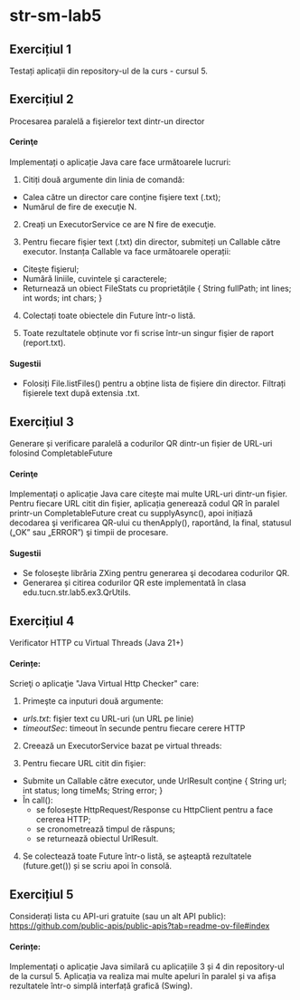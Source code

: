 # str-sm-lab5

## Exercițiul 1
Testați aplicații din repository-ul de la curs - cursul 5.


## Exercițiul 2
Procesarea paralelă a fişierelor text dintr-un director

#### Cerinţe
Implementați o aplicație Java care face următoarele lucruri:
1. Citiți două argumente din linia de comandă:
- Calea către un director care conţine fişiere text (.txt);
- Numărul de fire de execuţie N.


2. Creați un ExecutorService ce are N fire de execuţie.


3. Pentru fiecare fişier text (.txt) din director, submiteți un Callable<FileStats> către executor.
Instanța Callable<FileStats> va face următoarele operații:
- Citeşte fişierul;
- Numără liniile, cuvintele şi caracterele;
- Returnează un obiect FileStats cu proprietăţile { String fullPath; int lines; int words; int chars; }


4. Colectați toate obiectele din Future<FileStats> într-o listă.


5. Toate rezultatele obținute vor fi scrise într-un singur fişier de raport (report.txt).

#### Sugestii
- Folosiți File.listFiles() pentru a obține lista de fișiere din director. Filtrați fișierele text după extensia .txt.


## Exercițiul 3
Generare și verificare paralelă a codurilor QR dintr-un fișier de URL-uri folosind CompletableFuture

#### Cerinţe
Implementați o aplicație Java care citește mai multe URL-uri dintr-un fișier.
Pentru fiecare URL citit din fişier, aplicația generează codul QR în paralel printr-un CompletableFuture creat cu supplyAsync(), 
apoi inițiază decodarea şi verificarea QR-ului cu thenApply(), raportând, la final, statusul („OK” sau „ERROR”) şi timpii de procesare.

#### Sugestii
- Se folosește librăria ZXing pentru generarea şi decodarea codurilor QR.
- Generarea și citirea codurilor QR este implementată în clasa edu.tucn.str.lab5.ex3.QrUtils.

## Exercițiul 4
Verificator HTTP cu Virtual Threads (Java 21+)

#### Cerințe:
Scrieţi o aplicaţie "Java Virtual Http Checker" care:

1. Primeşte ca inputuri două argumente:
- _urls.txt_: fişier text cu URL-uri (un URL pe linie)
- _timeoutSec_: timeout în secunde pentru fiecare cerere HTTP


2. Creează un ExecutorService bazat pe virtual threads:


3. Pentru fiecare URL citit din fişier:
- Submite un Callable<UrlResult> către executor, unde UrlResult conţine { String url; int status; long timeMs; String error; }
- În call():
  - se folosește HttpRequest/Response cu HttpClient pentru a face cererea HTTP;
  - se cronometrează timpul de răspuns; 
  - se returnează obiectul UrlResult.

4. Se colectează toate Future<UrlResult> într-o listă, se aşteaptă rezultatele (future.get()) și se scriu apoi în consolă.


## Exercițiul 5
Considerați lista cu API-uri gratuite (sau un alt API public):
https://github.com/public-apis/public-apis?tab=readme-ov-file#index

#### Cerințe:
Implementați o aplicație Java similară cu aplicațiile 3 și 4 din repository-ul de la cursul 5.
Aplicația va realiza mai multe apeluri în paralel și va afișa rezultatele într-o simplă interfață grafică (Swing).





